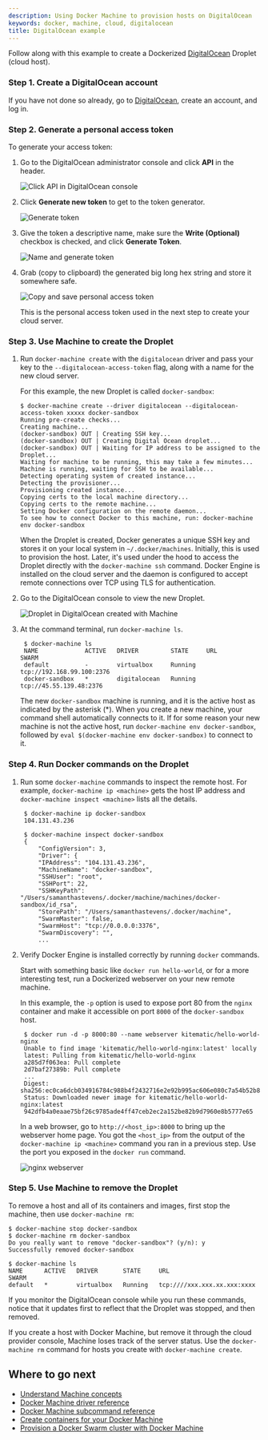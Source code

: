 ```yaml
---
description: Using Docker Machine to provision hosts on DigitalOcean
keywords: docker, machine, cloud, digitalocean
title: DigitalOcean example
---
```


Follow along with this example to create a Dockerized [DigitalOcean](https://digitalocean.com) Droplet (cloud host).

### Step 1. Create a DigitalOcean account

If you have not done so already, go to [DigitalOcean](https://digitalocean.com), create an account, and log in.

### Step 2. Generate a personal access token

To generate your access token:

1.  Go to the DigitalOcean administrator console and click **API** in the header.

    ![Click API in DigitalOcean console](../img/ocean_click_api.png)

2.  Click **Generate new token** to get to the token generator.

    ![Generate token](../img/ocean_gen_token.png)

3.  Give the token a descriptive name, make sure the **Write (Optional)** checkbox is checked, and click **Generate Token**.

    ![Name and generate token](../img/ocean_token_create.png)

4.  Grab (copy to clipboard) the generated big long hex string and store it somewhere safe.

    ![Copy and save personal access token](../img/ocean_save_token.png)

    This is the personal access token used in the next step to create your cloud server.

### Step 3. Use Machine to create the Droplet


1.  Run `docker-machine create` with the `digitalocean` driver and pass your key to the `--digitalocean-access-token` flag, along with a name for the new cloud server.

    For this example, the new Droplet is called `docker-sandbox`:

    ```none
    $ docker-machine create --driver digitalocean --digitalocean-access-token xxxxx docker-sandbox
    Running pre-create checks...
    Creating machine...
    (docker-sandbox) OUT | Creating SSH key...
    (docker-sandbox) OUT | Creating Digital Ocean droplet...
    (docker-sandbox) OUT | Waiting for IP address to be assigned to the Droplet...
    Waiting for machine to be running, this may take a few minutes...
    Machine is running, waiting for SSH to be available...
    Detecting operating system of created instance...
    Detecting the provisioner...
    Provisioning created instance...
    Copying certs to the local machine directory...
    Copying certs to the remote machine...
    Setting Docker configuration on the remote daemon...
    To see how to connect Docker to this machine, run: docker-machine env docker-sandbox
    ```

      When the Droplet is created, Docker generates a unique SSH key and stores it on your local system in `~/.docker/machines`. Initially, this is used to provision the host. Later, it's used under the hood to access the Droplet directly with the `docker-machine ssh` command. Docker Engine is installed on the cloud server and the daemon is configured to accept remote connections over TCP using TLS for authentication.

2. Go to the DigitalOcean console to view the new Droplet.

    ![Droplet in DigitalOcean created with Machine](../img/ocean_droplet.png)

3. At the command terminal, run `docker-machine ls`.

        $ docker-machine ls
        NAME             ACTIVE   DRIVER         STATE     URL                         SWARM
        default          -        virtualbox     Running   tcp://192.168.99.100:2376
        docker-sandbox   *        digitalocean   Running   tcp://45.55.139.48:2376

    The new `docker-sandbox` machine is running, and it is the active host as
    indicated by the asterisk (\*). When you create a new machine, your command
    shell automatically connects to it. If for some reason your new machine is
    not the active host, run `docker-machine env docker-sandbox`, followed by
    `eval $(docker-machine env docker-sandbox)` to connect to it.

### Step 4. Run Docker commands on the Droplet

1. Run some `docker-machine` commands to inspect the remote host. For example, `docker-machine ip <machine>` gets the host IP address and `docker-machine inspect <machine>` lists all the details.

        $ docker-machine ip docker-sandbox
        104.131.43.236

        $ docker-machine inspect docker-sandbox
        {
            "ConfigVersion": 3,
            "Driver": {
            "IPAddress": "104.131.43.236",
            "MachineName": "docker-sandbox",
            "SSHUser": "root",
            "SSHPort": 22,
            "SSHKeyPath": "/Users/samanthastevens/.docker/machine/machines/docker-sandbox/id_rsa",
            "StorePath": "/Users/samanthastevens/.docker/machine",
            "SwarmMaster": false,
            "SwarmHost": "tcp://0.0.0.0:3376",
            "SwarmDiscovery": "",
            ...

2. Verify Docker Engine is installed correctly by running `docker` commands.

    Start with something basic like `docker run hello-world`, or for a more interesting test, run a Dockerized webserver on your new remote machine.

    In this example, the `-p` option is used to expose port 80 from the `nginx` container and make it accessible on port `8000` of the `docker-sandbox` host.

        $ docker run -d -p 8000:80 --name webserver kitematic/hello-world-nginx
        Unable to find image 'kitematic/hello-world-nginx:latest' locally
        latest: Pulling from kitematic/hello-world-nginx
        a285d7f063ea: Pull complete
        2d7baf27389b: Pull complete
        ...
        Digest: sha256:ec0ca6dcb034916784c988b4f2432716e2e92b995ac606e080c7a54b52b87066
        Status: Downloaded newer image for kitematic/hello-world-nginx:latest
        942dfb4a0eaae75bf26c9785ade4ff47ceb2ec2a152be82b9d7960e8b5777e65

    In a web browser, go to `http://<host_ip>:8000` to bring up the webserver home page. You got the `<host_ip>` from the output of the `docker-machine ip <machine>` command you ran in a previous step. Use the port you exposed in the `docker run` command.

    ![nginx webserver](../img/nginx-webserver.png)

### Step 5. Use Machine to remove the Droplet

To remove a host and all of its containers and images, first stop the machine, then use `docker-machine rm`:

    $ docker-machine stop docker-sandbox
    $ docker-machine rm docker-sandbox
    Do you really want to remove "docker-sandbox"? (y/n): y
    Successfully removed docker-sandbox

    $ docker-machine ls
    NAME      ACTIVE   DRIVER       STATE     URL                         SWARM
    default   *        virtualbox   Running   tcp:////xxx.xxx.xx.xxx:xxxx

If you monitor the DigitalOcean console while you run these commands, notice
that it updates first to reflect that the Droplet was stopped, and then removed.

If you create a host with Docker Machine, but remove it through the cloud
provider console, Machine loses track of the server status. Use the
`docker-machine rm` command for hosts you create with `docker-machine create`.

## Where to go next

-   [Understand Machine concepts](../concepts.md)
-   [Docker Machine driver reference](../drivers/index.md)
-   [Docker Machine subcommand reference](../reference/index.md)
-   [Create containers for your Docker Machine](../../get-started/part2.md)
-   [Provision a Docker Swarm cluster with Docker Machine](/swarm/provision-with-machine.md)
